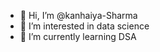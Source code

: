 - 👋 Hi, I’m @kanhaiya-Sharma
- 👀 I’m interested in data science
- 🌱 I’m currently learning DSA

<!---
kanhaiya-S/kanhaiya-S is a ✨ special ✨ repository because its `README.md` (this file) appears on your GitHub profile.
You can click the Preview link to take a look at your changes.
--->

